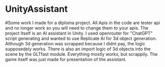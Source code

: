 # UnityAssistant
#Some work I made for a diploma project. All Apis in the code are tester api and no longer work so you will need to change them to your apis. The project itself is an AI assistant in Unity. I used openrouter for "ChatGPT" script generating and wanted to use Replicate AI for 3d object generation. Although 3d generation was scrapped because I didnt pay, the logic supposedely works. There is also an import logic of 3d objects into the scene by the GLTfast module. Everything mostly works, but scrappily. The game itself was just made for presentation of the assistant. 
